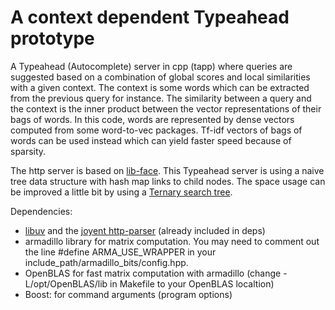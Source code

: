 # A context dependent Typeahead prototype

A Typeahead (Autocomplete) server in cpp (tapp) where queries are suggested based on a combination of global scores and local similarities with a given context. The context is some words which can be extracted from the previous query for instance. The similarity between a query and the context is the inner product between the vector representations of their bags of words. In this code, words are represented by dense vectors computed from some word-to-vec packages. Tf-idf vectors of bags of words can be used instead which can yield faster speed because of sparsity.

The http server is based on [lib-face](https://github.com/duckduckgo/cpp-libface). This Typeahead server is using a naive tree data structure with hash map links to child nodes. The space usage can be improved a little bit by using a [Ternary search tree](https://en.wikipedia.org/wiki/Ternary_search_tree).

Dependencies:
- [libuv](https://github.com/joyent/libuv/) and the [joyent http-parser](https://github.com/joyent/http-parser/) (already included in deps)
- armadillo library for matrix computation. You may need to comment out the line #define ARMA_USE_WRAPPER in your include_path/armadillo_bits/config.hpp.
- OpenBLAS for fast matrix computation with armadillo (change -L/opt/OpenBLAS/lib in Makefile to your OpenBLAS localtion)
- Boost: for command arguments (program options)
